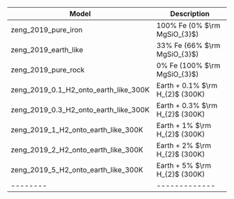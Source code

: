 
| Model  | Description |
|--------|-------------|
| zeng_2019_pure_iron  | 100% Fe (0% $\rm MgSiO_{3}$) |
| zeng_2019_earth_like | 33% Fe (66% $\rm MgSiO_{3}$)  |
| zeng_2019_pure_rock | 0% Fe (100% $\rm MgSiO_{3}$)  |
| zeng_2019_0.1_H2_onto_earth_like_300K | Earth + 0.1% $\rm H_{2}$ (300K)  |
| zeng_2019_0.3_H2_onto_earth_like_300K | Earth + 0.3% $\rm H_{2}$ (300K)  |
| zeng_2019_1_H2_onto_earth_like_300K | Earth + 1% $\rm H_{2}$ (300K)  |
| zeng_2019_2_H2_onto_earth_like_300K | Earth + 2% $\rm H_{2}$ (300K)  |
| zeng_2019_5_H2_onto_earth_like_300K | Earth + 5% $\rm H_{2}$ (300K)  |
|--------|-------------|
